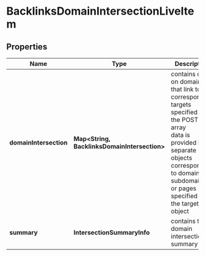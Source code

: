# BacklinksDomainIntersectionLiveItem


## Properties

| Name | Type | Description | Notes |
|------------ | ------------- | ------------- | -------------|
**domainIntersection** | **Map<String, BacklinksDomainIntersection>** | contains data on domains that link to the corresponding targets specified in the POST array<br>data is provided in separate objects corresponding to domains, subdomains or pages specified in the targets object |[optional]|
**summary** | **IntersectionSummaryInfo** | contains the domain intersections summary |[optional]|